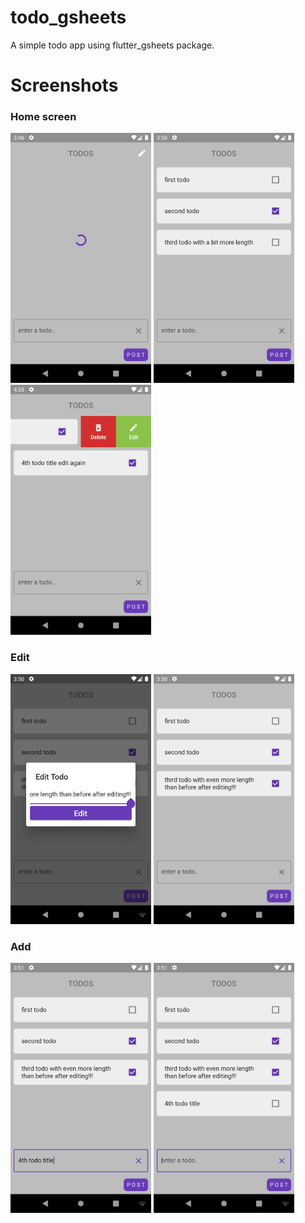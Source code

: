 # todo_gsheets

A simple todo app using flutter_gsheets package.

# Screenshots
### Home screen
<img src="screenshots/screenshot1.png" alt="screenshot" height="400"> <img src="screenshots/screenshot2.png" alt="screenshot" height="400"> <img src="screenshots/screenshot7.png" alt="screenshot" height="400">

### Edit
<img src="screenshots/screenshot3.png" alt="screenshot" height="400"> <img src="screenshots/screenshot4.png" alt="screenshot" height="400">

### Add
<img src="screenshots/screenshot5.png" alt="screenshot" height="400"> <img src="screenshots/screenshot6.png" alt="screenshot" height="400">




